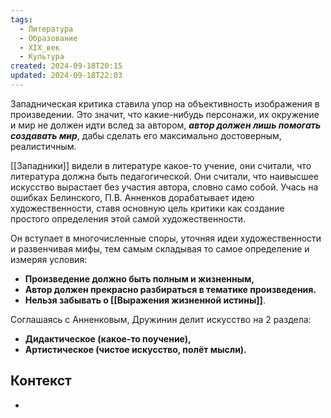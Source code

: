 ```yaml
---
tags:
  - Литература
  - Образование
  - XIX_век
  - Культура
created: 2024-09-18T20:15
updated: 2024-09-18T22:03
---
```

Западническая критика ставила упор на объективность изображения в произведении. Это значит, что какие-нибудь персонажи, их окружение и мир не должен идти вслед за автором, ***автор должен лишь помогать создавать мир***, дабы сделать его максимально достоверным, реалистичным.

[[Западники]] видели в литературе какое-то учение, они считали, что литература должна быть педагогической.
Они считали, что наивысшее искусство вырастает без участия автора, словно само собой.
Учась на ошибках Белинского, П.В. Анненков дорабатывает идею художественности, ставя основную цель критики как создание простого определения этой самой художественности.

Он вступает в многочисленные споры, уточняя идеи художественности и развенчивая мифы, тем самым складывая то самое определение и измеряя условия:
- **Произведение должно быть полным и жизненным,**
- **Автор должен прекрасно разбираться в тематике произведения.**
- **Нельзя забывать о [[Выражения жизненной истины]]**.

Соглашаясь с Анненковым, Дружинин делит искусство на 2 раздела:
- **Дидактическое (какое-то поучение),**
- **Артистическое (чистое искусство, полёт мысли).**

## Контекст
-  


